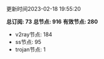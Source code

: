 更新时间2023-02-18 19:55:20

**总订阅: 73**
**总节点: 916**
**有效节点: 280**
- v2ray节点: 184
- ss节点: 95
- trojan节点: 1
